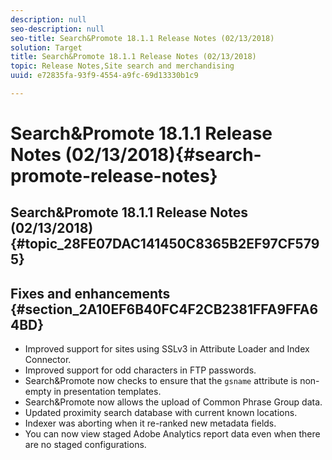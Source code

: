 ```yaml
---
description: null
seo-description: null
seo-title: Search&Promote 18.1.1 Release Notes (02/13/2018)
solution: Target
title: Search&Promote 18.1.1 Release Notes (02/13/2018)
topic: Release Notes,Site search and merchandising
uuid: e72835fa-93f9-4554-a9fc-69d13330b1c9

---
```


# Search&Promote 18.1.1 Release Notes (02/13/2018){#search-promote-release-notes}

## Search&Promote 18.1.1 Release Notes (02/13/2018) {#topic_28FE07DAC141450C8365B2EF97CF5795}

## Fixes and enhancements {#section_2A10EF6B40FC4F2CB2381FFA9FFA64BD}

* Improved support for sites using SSLv3 in Attribute Loader and Index Connector. 
* Improved support for odd characters in FTP passwords. 
* Search&Promote now checks to ensure that the `gsname` attribute is non-empty in presentation templates. 
* Search&Promote now allows the upload of Common Phrase Group data. 
* Updated proximity search database with current known locations. 
* Indexer was aborting when it re-ranked new metadata fields. 
* You can now view staged Adobe Analytics report data even when there are no staged configurations.

